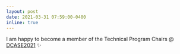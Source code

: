 ```yaml
---
layout: post
date: 2021-03-31 07:59:00-0400
inline: true
---
```


I am happy to become a member of the Technical Program Chairs @ [DCASE2021](http://dcase.community/workshop2021/organizers) :sparkles:
